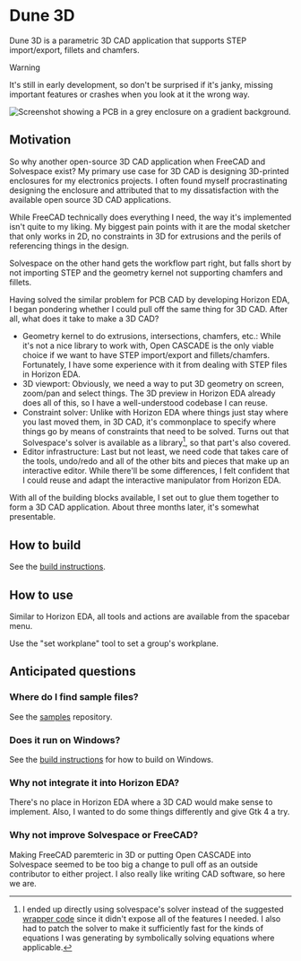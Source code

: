 # Dune 3D

Dune 3D is a parametric 3D CAD application that supports STEP import/export, fillets and chamfers.

> [!WARNING]
> It's still in early development, so don't be surprised if it's janky, missing important features or crashes when you look at it the wrong way.

![Screenshot showing a PCB in a grey enclosure on a gradient background.](screenshot.png)

## Motivation

So why another open-source 3D CAD application when FreeCAD and Solvespace exist?
My primary use case for 3D CAD is designing 3D-printed enclosures for my electronics projects. I often found myself procrastinating designing the enclosure and attributed that to my dissatisfaction with the available open source 3D CAD applications.

While FreeCAD technically does everything I need, the way it's implemented isn't quite to my liking. My biggest pain points with it are the modal sketcher that only works in 2D, no constraints in 3D for extrusions and the perils of referencing things in the design.

Solvespace on the other hand gets the workflow part right, but falls short by not importing STEP and the geometry kernel not supporting chamfers and fillets.

Having solved the similar problem for PCB CAD by developing Horizon EDA, I began pondering whether I could pull off the same thing for 3D CAD. After all, what does it take to make a 3D CAD?

 - Geometry kernel to do extrusions, intersections, chamfers, etc.: While it's not a nice library to work with, Open CASCADE is the only viable choice if we want to have STEP import/export and fillets/chamfers. Fortunately, I have some experience with it from dealing with STEP files in Horizon EDA.
 - 3D viewport: Obviously, we need a way to put 3D geometry on screen, zoom/pan and select things. The 3D preview in Horizon EDA already does all of this, so I have a well-understood codebase I can reuse.
 - Constraint solver: Unlike with Horizon EDA where things just stay where you last moved them, in 3D CAD, it's commonplace to specify where things go by means of constraints that need to be solved. Turns out that Solvespace's solver is available as a library[^1], so that part's also covered.
 - Editor infrastructure: Last but not least, we need code that takes care of the tools, undo/redo and all of the other bits and pieces that make up an interactive editor. While there'll be some differences, I felt confident that I could reuse and adapt the interactive manipulator from Horizon EDA.

With all of the building blocks available, I set out to glue them together to form a 3D CAD application. About three months later, it's somewhat presentable.

[^1]: I ended up directly using solvespace's solver instead of the suggested [wrapper code](https://github.com/solvespace/solvespace/blob/master/exposed/DOC.txt) since it didn't expose all of the features I needed.
I also had to patch the solver to make it sufficiently fast for the kinds of equations I was generating by symbolically solving equations where applicable.

## How to build

See the [build instructions](doc/building.md).

## How to use

Similar to Horizon EDA, all tools and actions are available from the spacebar menu.

Use the "set workplane" tool to set a group's workplane.

## Anticipated questions

### Where do I find sample files?

See the [samples](https://github.com/dune3d/samples) repository.

### Does it run on Windows?

See the [build instructions](doc/building.md#building-on-windows) for how to build on Windows.

### Why not integrate it into Horizon EDA?

There's no place in Horizon EDA where a 3D CAD would make sense to implement. Also, I wanted to do some things differently and give Gtk 4 a try.

### Why not improve Solvespace or FreeCAD?

Making FreeCAD paremteric in 3D or putting Open CASCADE into Solvespace seemed to be too big a change to pull off as an outside contributor to either project. I also really like writing CAD software, so here we are.

